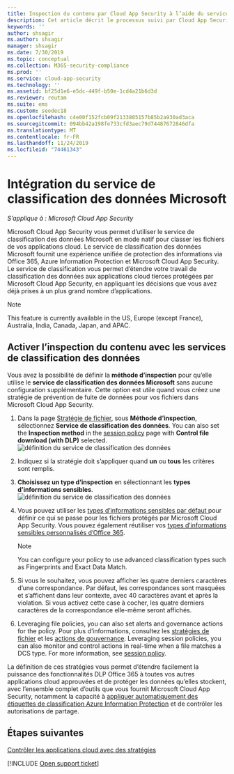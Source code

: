 ```yaml
---
title: Inspection du contenu par Cloud App Security à l’aide du service de classification des données Microsoft
description: Cet article décrit le processus suivi par Cloud App Security quand il effectue l’inspection du contenu DLP avec le service de classification des données Microsoft.
keywords: ''
author: shsagir
ms.author: shsagir
manager: shsagir
ms.date: 7/30/2019
ms.topic: conceptual
ms.collection: M365-security-compliance
ms.prod: ''
ms.service: cloud-app-security
ms.technology: ''
ms.assetid: bf25d1e6-e5dc-449f-b50e-1cd4a21b6d3d
ms.reviewer: reutam
ms.suite: ems
ms.custom: seodec18
ms.openlocfilehash: c4e00f152fcb09f2133805157b85b2a930ad3aca
ms.sourcegitcommit: 094bb42a198fe733cfd3aec79d74487672846dfa
ms.translationtype: MT
ms.contentlocale: fr-FR
ms.lasthandoff: 11/24/2019
ms.locfileid: "74461343"
---
```

# <a name="microsoft-data-classification-services-integration"></a>Intégration du service de classification des données Microsoft

*S’applique à : Microsoft Cloud App Security*

Microsoft Cloud App Security vous permet d’utiliser le service de classification des données Microsoft en mode natif pour classer les fichiers de vos applications cloud. Le service de classification des données Microsoft fournit une expérience unifiée de protection des informations via Office 365, Azure Information Protection et Microsoft Cloud App Security. Le service de classification vous permet d’étendre votre travail de classification des données aux applications cloud tierces protégées par Microsoft Cloud App Security, en appliquant les décisions que vous avez déjà prises à un plus grand nombre d’applications.

>[!NOTE]
> This feature is currently available in the US, Europe (except France), Australia, India, Canada, Japan, and APAC.

## <a name="enable-content-inspection-with-data-classification-services"></a>Activer l’inspection du contenu avec les services de classification des données

Vous avez la possibilité de définir la **méthode d’inspection** pour qu’elle utilise le **service de classification des données Microsoft** sans aucune configuration supplémentaire. Cette option est utile quand vous créez une stratégie de prévention de fuite de données pour vos fichiers dans Microsoft Cloud App Security.

1. Dans la page [Stratégie de fichier](data-protection-policies.md), sous **Méthode d’inspection**, sélectionnez **Service de classification des données**. You can also set the **Inspection method** in the [session policy](session-policy-aad.md) page with **Control file download (with DLP)** selected.
     ![définition du service de classification des données](./media/dcs-enable.png)
2. Indiquez si la stratégie doit s’appliquer quand **un** ou **tous** les critères sont remplis.
3. **Choisissez un type d’inspection** en sélectionnant les **types d’informations sensibles**.
 ![définition du service de classification des données](./media/dcs-sensitive-information-type.png)

4. Vous pouvez utiliser les [types d’informations sensibles par défaut ](https://support.office.com/article/what-the-sensitive-information-types-look-for-fd505979-76be-4d9f-b459-abef3fc9e86b) pour définir ce qui se passe pour les fichiers protégés par Microsoft Cloud App Security. Vous pouvez également réutiliser vos [types d’informations sensibles personnalisés d’Office 365](https://support.office.com/article/create-a-custom-sensitive-information-type-82c382a5-b6db-44fd-995d-b333b3c7fc30).
    > [!NOTE]
    > You can configure your policy to use advanced classification types such as Fingerprints and Exact Data Match.

5. Si vous le souhaitez, vous pouvez afficher les quatre derniers caractères d’une correspondance. Par défaut, les correspondances sont masquées et s’affichent dans leur contexte, avec 40 caractères avant et après la violation. Si vous activez cette case à cocher, les quatre derniers caractères de la correspondance elle-même seront affichés.

6. Leveraging file policies, you can also set alerts and governance actions for the policy. Pour plus d’informations, consultez les [stratégies de fichier](data-protection-policies.md) et les [actions de gouvernance](governance-actions.md). Leveraging session policies, you can also monitor and control actions in real-time when a file matches a DCS type. For more information, see [session policy](session-policy-aad.md).

La définition de ces stratégies vous permet d’étendre facilement la puissance des fonctionnalités DLP Office 365 à toutes vos autres applications cloud approuvées et de protéger les données qu’elles stockent, avec l’ensemble complet d’outils que vous fournit Microsoft Cloud App Security, notamment la capacité à [appliquer automatiquement des étiquettes de classification Azure Information Protection](azip-integration.md) et de contrôler les autorisations de partage.

## <a name="next-steps"></a>Étapes suivantes

[Contrôler les applications cloud avec des stratégies](control-cloud-apps-with-policies.md)

[!INCLUDE [Open support ticket](includes/support.md)]